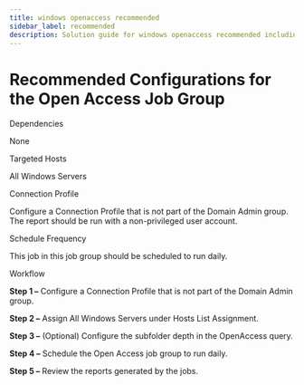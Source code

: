 ```yaml
---
title: windows openaccess recommended
sidebar_label: recommended
description: Solution guide for windows openaccess recommended including implementation steps, configuration, and best practices.
---
```


# Recommended Configurations for the Open Access Job Group

Dependencies

None

Targeted Hosts

All Windows Servers

Connection Profile

Configure a Connection Profile that is not part of the Domain Admin group. The report should be run
with a non-privileged user account.

Schedule Frequency

This job in this job group should be scheduled to run daily.

Workflow

**Step 1 –** Configure a Connection Profile that is not part of the Domain Admin group.

**Step 2 –** Assign All Windows Servers under Hosts List Assignment.

**Step 3 –** (Optional) Configure the subfolder depth in the OpenAccess query.

**Step 4 –** Schedule the Open Access job group to run daily.

**Step 5 –** Review the reports generated by the jobs.
